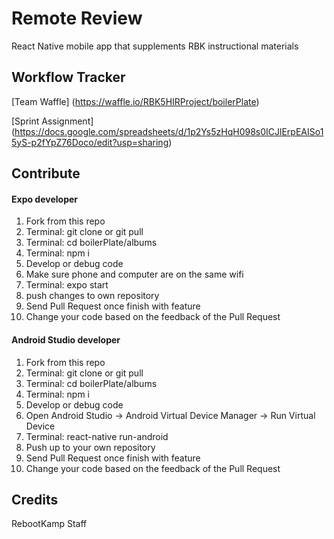 # Remote Review

React Native mobile app that supplements RBK instructional materials

## Workflow Tracker
[Team Waffle] (https://waffle.io/RBK5HIRProject/boilerPlate)
  
[Sprint Assignment] (https://docs.google.com/spreadsheets/d/1p2Ys5zHqH098s0ICJlErpEAISo15yS-p2fYpZ76Doco/edit?usp=sharing)


## Contribute

#### Expo developer
1. Fork from this repo
2. Terminal: git clone or git pull
3. Terminal: cd boilerPlate/albums
5. Terminal: npm i
6. Develop or debug code
7. Make sure phone and computer are on the same wifi 
8. Terminal: expo start  
9. push changes to own repository
10. Send Pull Request once finish with feature
11. Change your code based on the feedback of the Pull Request
  
#### Android Studio developer

1. Fork from this repo
2. Terminal: git clone or git pull
3. Terminal: cd boilerPlate/albums
5. Terminal: npm i
6. Develop or debug code
7. Open Android Studio -> Android Virtual Device Manager -> Run Virtual Device
7. Terminal: react-native run-android
8. Push up to your own repository
9. Send Pull Request once finish with feature
10. Change your code based on the feedback of the Pull Request

## Credits

RebootKamp Staff

